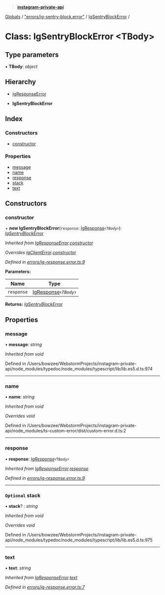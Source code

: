 > **[instagram-private-api](../README.md)**

[Globals](../README.md) / ["errors/ig-sentry-block.error"](../modules/_errors_ig_sentry_block_error_.md) / [IgSentryBlockError](_errors_ig_sentry_block_error_.igsentryblockerror.md) /

# Class: IgSentryBlockError <**TBody**>

## Type parameters

▪ **TBody**: *object*

## Hierarchy

  * [IgResponseError](_errors_ig_response_error_.igresponseerror.md)

  * **IgSentryBlockError**

## Index

### Constructors

* [constructor](_errors_ig_sentry_block_error_.igsentryblockerror.md#constructor)

### Properties

* [message](_errors_ig_sentry_block_error_.igsentryblockerror.md#message)
* [name](_errors_ig_sentry_block_error_.igsentryblockerror.md#name)
* [response](_errors_ig_sentry_block_error_.igsentryblockerror.md#response)
* [stack](_errors_ig_sentry_block_error_.igsentryblockerror.md#optional-stack)
* [text](_errors_ig_sentry_block_error_.igsentryblockerror.md#text)

## Constructors

###  constructor

\+ **new IgSentryBlockError**(`response`: [IgResponse](../modules/_types_common_types_.md#igresponse)‹*`TBody`*›): *[IgSentryBlockError](_errors_ig_sentry_block_error_.igsentryblockerror.md)*

*Inherited from [IgResponseError](_errors_ig_response_error_.igresponseerror.md).[constructor](_errors_ig_response_error_.igresponseerror.md#constructor)*

*Overrides [IgClientError](_errors_ig_client_error_.igclienterror.md).[constructor](_errors_ig_client_error_.igclienterror.md#constructor)*

*Defined in [errors/ig-response.error.ts:9](https://github.com/dilame/instagram-private-api/blob/3e16058/src/errors/ig-response.error.ts#L9)*

**Parameters:**

Name | Type |
------ | ------ |
`response` | [IgResponse](../modules/_types_common_types_.md#igresponse)‹*`TBody`*› |

**Returns:** *[IgSentryBlockError](_errors_ig_sentry_block_error_.igsentryblockerror.md)*

## Properties

###  message

• **message**: *string*

*Inherited from void*

Defined in /Users/bowzee/WebstormProjects/instagram-private-api/node_modules/typedoc/node_modules/typescript/lib/lib.es5.d.ts:974

___

###  name

• **name**: *string*

*Inherited from void*

*Overrides void*

Defined in /Users/bowzee/WebstormProjects/instagram-private-api/node_modules/ts-custom-error/dist/custom-error.d.ts:2

___

###  response

• **response**: *[IgResponse](../modules/_types_common_types_.md#igresponse)‹*`TBody`*›*

*Inherited from [IgResponseError](_errors_ig_response_error_.igresponseerror.md).[response](_errors_ig_response_error_.igresponseerror.md#response)*

*Defined in [errors/ig-response.error.ts:9](https://github.com/dilame/instagram-private-api/blob/3e16058/src/errors/ig-response.error.ts#L9)*

___

### `Optional` stack

• **stack**? : *string*

*Inherited from void*

*Overrides void*

Defined in /Users/bowzee/WebstormProjects/instagram-private-api/node_modules/typedoc/node_modules/typescript/lib/lib.es5.d.ts:975

___

###  text

• **text**: *string*

*Inherited from [IgResponseError](_errors_ig_response_error_.igresponseerror.md).[text](_errors_ig_response_error_.igresponseerror.md#text)*

*Defined in [errors/ig-response.error.ts:7](https://github.com/dilame/instagram-private-api/blob/3e16058/src/errors/ig-response.error.ts#L7)*